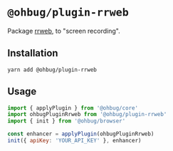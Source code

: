 # `@ohbug/plugin-rrweb`

Package [rrweb](https://github.com/rrweb-io/rrweb), to "screen recording".

## Installation

```
yarn add @ohbug/plugin-rrweb
```

## Usage

```javascript
import { applyPlugin } from '@ohbug/core'
import ohbugPluginRrweb from '@ohbug/plugin-rrweb'
import { init } from '@ohbug/browser'

const enhancer = applyPlugin(ohbugPluginRrweb)
init({ apiKey: 'YOUR_API_KEY' }, enhancer)
```
